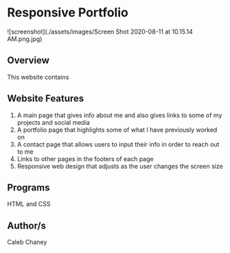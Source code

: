 # Responsive Portfolio 
![screenshot](./assets/images/Screen Shot 2020-08-11 at 10.15.14 AM.png.jpg)
## Overview
This website contains 

## Website Features
1) A main page that gives info about me and also gives links to some of my projects and social media
2) A portfolio page that highlights some of what I have previously worked on
3) A contact page that allows users to input their info in order to reach out to me
4) Links to other pages in the footers of each page
5) Responsive web design that adjusts as the user changes the screen size

## Programs 
HTML and CSS

## Author/s
Caleb Chaney
